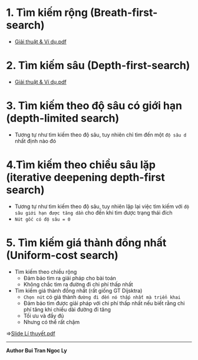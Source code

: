 # 1. Tìm kiếm rộng (Breath-first-search)
* [Giải thuật & Ví dụ.pdf](https://github.com/BuiTranNgocLy/Nhap-mon-TTNT_CT190_CTU/files/7489751/BFS.pdf)
# 2. Tìm kiếm sâu (Depth-first-search)
* [Giải thuật & Ví dụ.pdf](https://github.com/BuiTranNgocLy/Nhap-mon-TTNT_CT190_CTU/files/7489752/Tim.ki.m.sau-DFS.pdf)
# 3. Tìm kiếm theo độ sâu có giới hạn (depth-limited search)
* Tương tự như tìm kiếm theo độ sâu, tuy nhiên chỉ tìm đến một `độ sâu d` nhất định nào đó
# 4.Tìm kiếm theo chiều sâu lặp (iterative deepening depth-first search)
* Tương tự như tìm kiếm theo độ sâu, tuy nhiên lặp lại việc tìm kiếm với `độ sâu giới hạn được tăng dần` cho đến khi tìm được trạng thái đích
* `Nút gốc có độ sâu = 0`
# 5. Tìm kiếm giá thành đồng nhất (Uniform-cost search)
* Tìm kiếm theo chiều rộng
  * Đảm bảo tìm ra giải pháp cho bài toán
  * Không chắc tìm ra đường đi chi phí thấp nhất
* Tìm kiếm giá thành đồng nhất (rất giống GT Dijsktra)
  * `Chọn nút` có giá thành `đường đi đến nó thấp nhất mà triển khai`
  * Đảm bảo tìm được giải pháp với chi phí thấp nhất nếu biết rằng chi phí tăng khi chiều dài đường đi tăng
  * Tối ưu và đầy đủ
  * Nhưng có thể rất chậm
 
 =>[Slide Lí thuyết.pdf](https://github.com/BuiTranNgocLy/Nhap-mon-TTNT_CT190_CTU/files/7496908/Chuong2_Search_NMTTNT_2021_08_p1-trang-9-12-da.g.p-da.nen.pdf)

<hr>

**Author Bui Tran Ngoc Ly**


